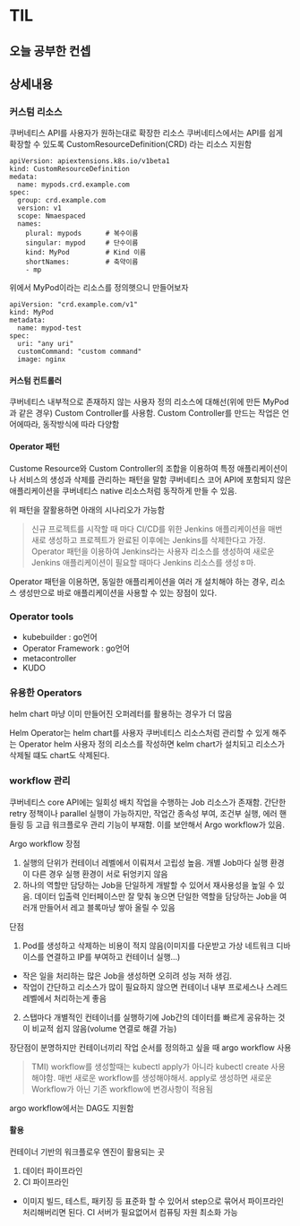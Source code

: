 # TIL

## 오늘 공부한 컨셉

## 상세내용

### 커스텀 리소스
쿠버네티스 API를 사용자가 원하는대로 확장한 리소스
쿠버네티스에서는 API를 쉽게 확장할 수 있도록 CustomResourceDefinition(CRD) 라는 리소스 지원함


```
apiVersion: apiextensions.k8s.io/v1beta1
kind: CustomResourceDefinition
medata:
  name: mypods.crd.example.com
spec:
  group: crd.example.com
  version: v1
  scope: Nmaespaced
  names:
    plural: mypods      # 복수이름
    singular: mypod     # 단수이름
    kind: MyPod         # Kind 이름
    shortNames:         # 축약이름
    - mp
```

위에서 MyPod이라는 리소스를 정의햇으니 만들어보자
```
apiVersion: "crd.example.com/v1"
kind: MyPod
metadata:
  name: mypod-test
spec:
  uri: "any uri"
  customCommand: "custom command"
  image: nginx
```

#### 커스텀 컨트롤러
쿠버네티스 내부적으로 존재하지 않는 사용자 정의 리소스에 대해선(위에 만든 MyPod과 같은 경우) Custom Controller를 사용함.
Custom Controller를 만드는 작업은 언어에따라, 동작방식에 따라 다양함

#### Operator 패턴
Custome Resource와 Custom Controller의 조합을 이용하여 특정 애플리케이션이나 서비스의 생성과 삭제를 관리하는 패턴을 말함
쿠버네티스 코어 API에 포함되지 않은 애플리케이션을 쿠버네티스 native 리소스처럼 동작하게 만들 수 있음.

위 패턴을 잘활용하면 아래의 시나리오가 가능함
> 신규 프로젝트를 시작할 때 마다 CI/CD를 위한 Jenkins 애플리케이션을 매번 새로 생성하고 프로젝트가 완료된 이후에는 Jenkins를 삭제한다고 가정. Operator 패턴을 이용하여 Jenkins라는 사용자 리소스를 생성하여 새로운 Jenkins 애플리케이션이 필요할 때마다 Jenkins 리소스를 생성ㅎ마.

Operator 패턴을 이용하면, 동일한 애플리케이션을 여러 개 설치해야 하는 경우, 리소스 생성만으로 바로 애플리케이션을 사용할 수 있는 장점이 있다.

### Operator tools
+ kubebuilder : go언어
+ Operator Framework : go언어
+ metacontroller
+ KUDO 


### 유용한 Operators
helm chart 마냥 이미 만들어진 오퍼레터를 활용하는 경우가 더 많음

Helm Operator는 helm chart를 사용자 쿠버네티스 리소스처럼 관리할 수 있게 해주는 Operator
helm 사용자 정의 리소스를 작성하면 kelm chart가 설치되고 리소스가 삭제될 떄도 chart도 삭제된다.

### workflow 관리
쿠버네티스 core API에는 일회성 배치 작업을 수행하는 Job 리소스가 존재함.
간단한 retry 정책이나 parallel 실행이 가능하지만, 작업간 종속성 부여, 조건부 실행, 에러 핸들링 등 고급 워크플로우 관리 기능이 부재함.
이를 보안해서 Argo workflow가 있음.

Argo workflow 장점
1. 실행의 단위가 컨테이너 레벨에서 이뤄져서 고립성 높음. 개별 Job마다 실행 환경이 다른 경우 실행 환경이 서로 뒤엉키지 않음
2. 하나의 역할만 담당하는 Job을 단일하게 개발할 수 있어서 재사용성을 높일 수 있음. 데이터 입출력 인터페이스만 잘 맞춰 놓으면 단일한 역할을 담당하는 Job을 여러개 만들어서 레고 블록마냥 쌓아 올릴 수 있음


단점
1. Pod를 생성하고 삭제하는 비용이 적지 않음(이미지를 다운받고 가상 네트워크 디바이스를 연결하고 IP를 부여하고 컨테이너 실행...)
  + 작은 일을 처리하는 많은 Job을 생성하면 오히려 성능 저하 생김. 
  + 작업이 간단하고 리소스가 많이 필요하지 않으면 컨테이너 내부 프로세스나 스레드 레벨에서 처리하는게 좋음
2. 스탭마다 개별적인 컨테이너를 실행하기에 Job간의 데이터를 빠르게 공유하는 것이 비교적 쉽지 않음(volume 연결로 해결 가능)

장단점이 분명하지만 컨테이너끼리 작업 순서를 정의하고 싶을 때 argo workflow 사용

> TMI) workflow를 생성할때는 kubectl apply가 아니라 kubectl create 사용해야함. 매번 새로운 workflow를 생성해야해서.  apply로 생성하면 새로운 Workflow가 아닌 기존 workflow에 변경사항이 적용됨

argo workflow에서는 DAG도 지원함

#### 활용
컨테이너 기반의 워크플로우 엔진이 활용되는 곳 

1. 데이터 파이프라인
2. CI 파이프라인
  + 이미지 빌드, 테스트, 패키징 등 표준화 할 수 있어서 step으로 묶어서 파이프라인 처리해버리면 된다. CI 서버가 필요없어서 컴퓨팅 자원 최소화 가능
